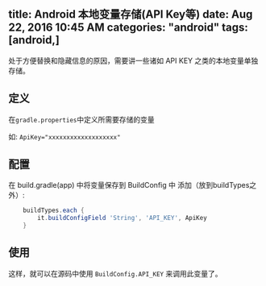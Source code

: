 title: Android 本地变量存储(API Key等)
date: Aug 22, 2016 10:45 AM
categories: "android"
tags: [android,]
---
处于方便替换和隐藏信息的原因，需要讲一些诸如 API KEY 之类的本地变量单独存储。
<!--more-->
## 定义
在`gradle.properties`中定义所需要存储的变量

如: `ApiKey="xxxxxxxxxxxxxxxxxxx"`

## 配置

在 build.gradle(app) 中将变量保存到 BuildConfig 中 添加（放到buildTypes之外）:

```gradle
    buildTypes.each {
        it.buildConfigField 'String', 'API_KEY', ApiKey
    }
```

## 使用
这样，就可以在源码中使用 `BuildConfig.API_KEY` 来调用此变量了。
